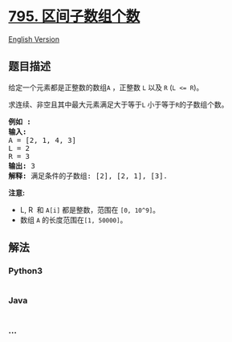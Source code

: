 # [795. 区间子数组个数](https://leetcode-cn.com/problems/number-of-subarrays-with-bounded-maximum)

[English Version](/solution/0700-0799/0795.Number%20of%20Subarrays%20with%20Bounded%20Maximum/README_EN.md)

## 题目描述

<!-- 这里写题目描述 -->
<p>给定一个元素都是正整数的数组<code>A</code>&nbsp;，正整数 <code>L</code>&nbsp;以及&nbsp;<code>R</code>&nbsp;(<code>L &lt;= R</code>)。</p>

<p>求连续、非空且其中最大元素满足大于等于<code>L</code>&nbsp;小于等于<code>R</code>的子数组个数。</p>

<pre><strong>例如 :</strong>
<strong>输入:</strong> 
A = [2, 1, 4, 3]
L = 2
R = 3
<strong>输出:</strong> 3
<strong>解释:</strong> 满足条件的子数组: [2], [2, 1], [3].
</pre>

<p><strong>注意:</strong></p>

<ul>
	<li>L, R&nbsp; 和&nbsp;<code>A[i]</code> 都是整数，范围在&nbsp;<code>[0, 10^9]</code>。</li>
	<li>数组&nbsp;<code>A</code>&nbsp;的长度范围在<code>[1, 50000]</code>。</li>
</ul>

## 解法

<!-- 这里可写通用的实现逻辑 -->

<!-- tabs:start -->

### **Python3**

<!-- 这里可写当前语言的特殊实现逻辑 -->

```python

```

### **Java**

<!-- 这里可写当前语言的特殊实现逻辑 -->

```java

```

### **...**

```

```

<!-- tabs:end -->
